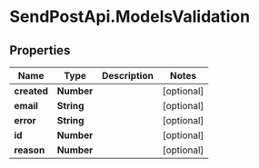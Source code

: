 # SendPostApi.ModelsValidation

## Properties

Name | Type | Description | Notes
------------ | ------------- | ------------- | -------------
**created** | **Number** |  | [optional] 
**email** | **String** |  | [optional] 
**error** | **String** |  | [optional] 
**id** | **Number** |  | [optional] 
**reason** | **Number** |  | [optional] 


